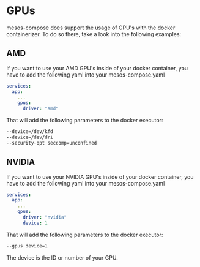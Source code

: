 # GPUs

mesos-compose does support the usage of GPU's with the docker containerizer.
To do so there, take a look into the following examples:

## AMD

If you want to use your AMD GPU's inside of your docker container, you have
to add the following yaml into your mesos-compose.yaml

```yaml
services:
  app:
    ...
    gpus:
      driver: "amd"
```

That will add the following parameters to the docker executor:

```bash
--device=/dev/kfd
--device=/dev/dri
--security-opt seccomp=unconfined
```

## NVIDIA

If you want to use your NVIDIA GPU's inside of your docker container, you have
to add the following yaml into your mesos-compose.yaml

```yaml
services:
  app:
    ...
    gpus:
      driver: "nvidia"
      device: 1
```

That will add the following parameters to the docker executor:

```bash
--gpus device=1
```

The device is the ID or number of your GPU.

